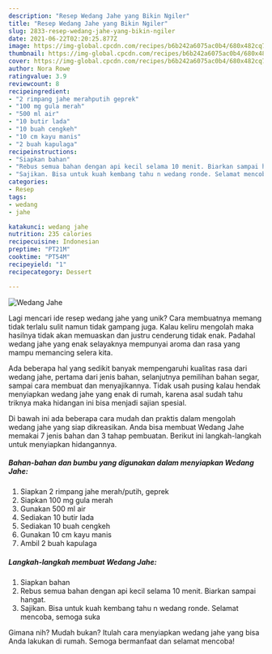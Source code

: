```yaml
---
description: "Resep Wedang Jahe yang Bikin Ngiler"
title: "Resep Wedang Jahe yang Bikin Ngiler"
slug: 2833-resep-wedang-jahe-yang-bikin-ngiler
date: 2021-06-22T02:20:25.877Z
image: https://img-global.cpcdn.com/recipes/b6b242a6075ac0b4/680x482cq70/wedang-jahe-foto-resep-utama.jpg
thumbnail: https://img-global.cpcdn.com/recipes/b6b242a6075ac0b4/680x482cq70/wedang-jahe-foto-resep-utama.jpg
cover: https://img-global.cpcdn.com/recipes/b6b242a6075ac0b4/680x482cq70/wedang-jahe-foto-resep-utama.jpg
author: Nora Rowe
ratingvalue: 3.9
reviewcount: 8
recipeingredient:
- "2 rimpang jahe merahputih geprek"
- "100 mg gula merah"
- "500 ml air"
- "10 butir lada"
- "10 buah cengkeh"
- "10 cm kayu manis"
- "2 buah kapulaga"
recipeinstructions:
- "Siapkan bahan"
- "Rebus semua bahan dengan api kecil selama 10 menit. Biarkan sampai hangat."
- "Sajikan. Bisa untuk kuah kembang tahu n wedang ronde. Selamat mencoba, semoga suka"
categories:
- Resep
tags:
- wedang
- jahe

katakunci: wedang jahe 
nutrition: 235 calories
recipecuisine: Indonesian
preptime: "PT21M"
cooktime: "PT54M"
recipeyield: "1"
recipecategory: Dessert

---
```



![Wedang Jahe](https://img-global.cpcdn.com/recipes/b6b242a6075ac0b4/680x482cq70/wedang-jahe-foto-resep-utama.jpg)

Lagi mencari ide resep wedang jahe yang unik? Cara membuatnya memang tidak terlalu sulit namun tidak gampang juga. Kalau keliru mengolah maka hasilnya tidak akan memuaskan dan justru cenderung tidak enak. Padahal wedang jahe yang enak selayaknya mempunyai aroma dan rasa yang mampu memancing selera kita.

Ada beberapa hal yang sedikit banyak mempengaruhi kualitas rasa dari wedang jahe, pertama dari jenis bahan, selanjutnya pemilihan bahan segar, sampai cara membuat dan menyajikannya. Tidak usah pusing kalau hendak menyiapkan wedang jahe yang enak di rumah, karena asal sudah tahu triknya maka hidangan ini bisa menjadi sajian spesial.




Di bawah ini ada beberapa cara mudah dan praktis dalam mengolah wedang jahe yang siap dikreasikan. Anda bisa membuat Wedang Jahe memakai 7 jenis bahan dan 3 tahap pembuatan. Berikut ini langkah-langkah untuk menyiapkan hidangannya.

<!--inarticleads1-->

##### Bahan-bahan dan bumbu yang digunakan dalam menyiapkan Wedang Jahe:

1. Siapkan 2 rimpang jahe merah/putih, geprek
1. Siapkan 100 mg gula merah
1. Gunakan 500 ml air
1. Sediakan 10 butir lada
1. Sediakan 10 buah cengkeh
1. Gunakan 10 cm kayu manis
1. Ambil 2 buah kapulaga




<!--inarticleads2-->

##### Langkah-langkah membuat Wedang Jahe:

1. Siapkan bahan
1. Rebus semua bahan dengan api kecil selama 10 menit. Biarkan sampai hangat.
1. Sajikan. Bisa untuk kuah kembang tahu n wedang ronde. Selamat mencoba, semoga suka




Gimana nih? Mudah bukan? Itulah cara menyiapkan wedang jahe yang bisa Anda lakukan di rumah. Semoga bermanfaat dan selamat mencoba!
